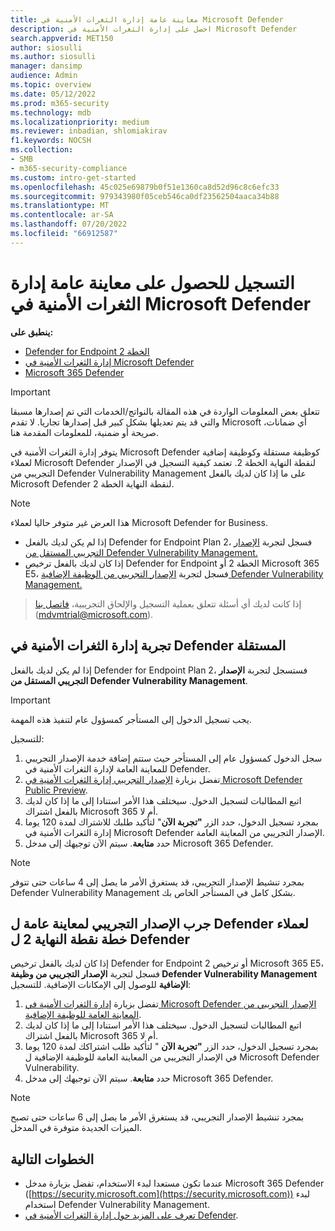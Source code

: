 ```yaml
---
title: معاينة عامة إدارة الثغرات الأمنية في Microsoft Defender
description: احصل على إدارة الثغرات الأمنية في Microsoft Defender
search.appverid: MET150
author: siosulli
ms.author: siosulli
manager: dansimp
audience: Admin
ms.topic: overview
ms.date: 05/12/2022
ms.prod: m365-security
ms.technology: mdb
ms.localizationpriority: medium
ms.reviewer: inbadian, shlomiakirav
f1.keywords: NOCSH
ms.collection:
- SMB
- m365-security-compliance
ms.custom: intro-get-started
ms.openlocfilehash: 45c025e69879b0f51e1360ca8d52d96c8c6efc33
ms.sourcegitcommit: 979343980f05ceb546ca0df23562504aaca34b88
ms.translationtype: MT
ms.contentlocale: ar-SA
ms.lasthandoff: 07/20/2022
ms.locfileid: "66912587"
---
```

# <a name="sign-up-for-microsoft-defender-vulnerability-management-public-preview"></a>التسجيل للحصول على معاينة عامة إدارة الثغرات الأمنية في Microsoft Defender

**ينطبق على:**

- [Defender for Endpoint الخطة 2](https://go.microsoft.com/fwlink/?linkid=2154037)
- [إدارة الثغرات الأمنية في Microsoft Defender](index.yml)
- [Microsoft 365 Defender](https://go.microsoft.com/fwlink/?linkid=2118804)

> [!IMPORTANT]
> تتعلق بعض المعلومات الواردة في هذه المقالة بالنواتج/الخدمات التي تم إصدارها مسبقا والتي قد يتم تعديلها بشكل كبير قبل إصدارها تجاريا. لا تقدم Microsoft أي ضمانات، صريحة أو ضمنية، للمعلومات المقدمة هنا.

يتوفر إدارة الثغرات الأمنية في Microsoft Defender كوظيفة مستقلة وكوظيفة إضافية لعملاء Microsoft Defender لنقطة النهاية الخطة 2. تعتمد كيفية التسجيل في الإصدار التجريبي من Defender Vulnerability Management على ما إذا كان لديك بالفعل Microsoft Defender لنقطة النهاية الخطة 2.

> [!NOTE]
> هذا العرض غير متوفر حاليا لعملاء Microsoft Defender for Business.

- إذا لم يكن لديك بالفعل Defender for Endpoint Plan 2، فسجل لتجربة [الإصدار التجريبي المستقل من Defender Vulnerability Management.](#try-defender-vulnerability-management-standalone)
- إذا كان لديك بالفعل ترخيص Defender for Endpoint الخطة 2 أو Microsoft 365 E5، فسجل لتجربة [الإصدار التجريبي من الوظيفة الإضافية Defender Vulnerability Management.](#try-the-defender-vulnerability-management-add-on-public-preview-trial-for-defender-for-endpoint-plan-2-customers)

> إذا كانت لديك أي أسئلة تتعلق بعملية التسجيل والإلحاق التجريبية، [فاتصل بنا](mailto:mdvmtrial@microsoft.com) (mdvmtrial@microsoft.com).

## <a name="try-defender-vulnerability-management-standalone"></a>تجربة إدارة الثغرات الأمنية في Defender المستقلة

إذا لم يكن لديك بالفعل Defender for Endpoint Plan 2، فستسجل لتجربة **الإصدار التجريبي المستقل من Defender Vulnerability Management**.

> [!IMPORTANT]
> يجب تسجيل الدخول إلى المستأجر كمسؤول عام لتنفيذ هذه المهمة.

للتسجيل:

1. سجل الدخول كمسؤول عام إلى المستأجر حيث ستتم إضافة خدمة الإصدار التجريبي للمعاينة العامة لإدارة الثغرات الأمنية في Defender.
2. تفضل بزيارة [الإصدار التجريبي إدارة الثغرات الأمنية في Microsoft Defender Public Preview](https://signup.microsoft.com/get-started/signup?products=dee3976b-2cfd-40c3-90b6-3147cbf03146&ali=1&ru=https://aka.ms/MdvmPortal).
3. اتبع المطالبات لتسجيل الدخول. سيختلف هذا الأمر استنادا إلى ما إذا كان لديك بالفعل اشتراك Microsoft 365 أم لا.
4. بمجرد تسجيل الدخول، حدد الزر **"تجربة الآن**" لتأكيد طلبك للاشتراك لمدة 120 يوما إدارة الثغرات الأمنية في Microsoft Defender الإصدار التجريبي من المعاينة العامة.
5. حدد **متابعة**. سيتم الآن توجيهك إلى مدخل Microsoft 365 Defender.

> [!NOTE]
> بمجرد تنشيط الإصدار التجريبي، قد يستغرق الأمر ما يصل إلى 4 ساعات حتى تتوفر Defender Vulnerability Management بشكل كامل في المستأجر الخاص بك.

## <a name="try-the-defender-vulnerability-management-add-on-public-preview-trial-for-defender-for-endpoint-plan-2-customers"></a>جرب الإصدار التجريبي لمعاينة عامة ل Defender لعملاء خطة نقطة النهاية 2 ل Defender

إذا كان لديك بالفعل ترخيص Defender for Endpoint 2 أو ترخيص Microsoft 365 E5، فسجل لتجربة **الإصدار التجريبي من وظيفة Defender Vulnerability Management الإضافية** للوصول إلى الإمكانات الإضافية. للتسجيل:

1. تفضل بزيارة [إدارة الثغرات الأمنية في Microsoft Defender الإصدار التجريبي من المعاينة العامة للوظيفة الإضافية](https://signup.microsoft.com/get-started/signup?products=5908ecaa-b8a7-4a04-b6c0-d44fd934b6f2&ali=1&ru=https://aka.ms/MdvmPortal).
2. اتبع المطالبات لتسجيل الدخول. سيختلف هذا الأمر استنادا إلى ما إذا كان لديك بالفعل اشتراك Microsoft 365 أم لا.
3. بمجرد تسجيل الدخول، حدد الزر **"تجربة الآن** " لتأكيد طلب اشتراكك لمدة 120 يوما في الإصدار التجريبي من المعاينة العامة للوظيفة الإضافية ل Microsoft Defender Vulnerability.
4. حدد **متابعة**. سيتم الآن توجيهك إلى مدخل Microsoft 365 Defender.

> [!NOTE]
> بمجرد تنشيط الإصدار التجريبي، قد يستغرق الأمر ما يصل إلى 6 ساعات حتى تصبح الميزات الجديدة متوفرة في المدخل.

## <a name="next-steps"></a>الخطوات التالية

- عندما تكون مستعدا لبدء الاستخدام، تفضل بزيارة مدخل Microsoft 365 Defender ([https://security.microsoft.com](https://security.microsoft.com)) لبدء استخدام Defender Vulnerability Management.
- [تعرف على المزيد حول إدارة الثغرات الأمنية في Defender](defender-vulnerability-management.md).
